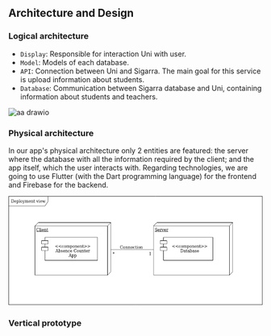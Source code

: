 ## Architecture and Design


### Logical architecture

- `Display`: Responsible for interaction Uni with user.
- `Model`: Models of each database.
- `API`: Connection between Uni and Sigarra. The main goal for this service is upload information about students.
- `Database`: Communication between Sigarra database and Uni, containing information about students and teachers.

![aa drawio](https://user-images.githubusercontent.com/72892065/162307299-8668a01f-3662-49d6-a930-b346f15dadfd.png)

### Physical architecture

In our app's physical architecture only 2 entities are featured: the server where the database with all the information required by the client; and the app itself, which the user interacts with.
Regarding technologies, we are going to use Flutter (with the Dart programming language) for the frontend and Firebase for the backend.

![Deployment View](../images/deployment_view.png)

### Vertical prototype

